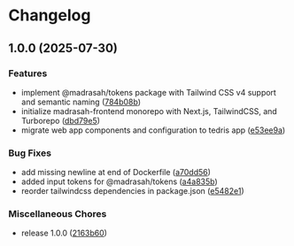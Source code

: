 # Changelog

## 1.0.0 (2025-07-30)

### Features

- implement @madrasah/tokens package with Tailwind CSS v4 support and semantic naming ([784b08b](https://github.com/amel-tech/madrasah-frontend/commit/784b08b3808acec2f5928577fee22a12f3f52d70))
- initialize madrasah-frontend monorepo with Next.js, TailwindCSS, and Turborepo ([dbd79e5](https://github.com/amel-tech/madrasah-frontend/commit/dbd79e5caa8ac10b9a0099e49bd3c9d131a64c8a))
- migrate web app components and configuration to tedris app ([e53ee9a](https://github.com/amel-tech/madrasah-frontend/commit/e53ee9a2dcca38e1318a11ef229b0b39fdb19f07))

### Bug Fixes

- add missing newline at end of Dockerfile ([a70dd56](https://github.com/amel-tech/madrasah-frontend/commit/a70dd563df778efc9ee4b2e9cf62f88d7669410a))
- added input tokens for @madrasah/tokens ([a4a835b](https://github.com/amel-tech/madrasah-frontend/commit/a4a835b3689a2cf43c22b6354b2ecf03abef896e))
- reorder tailwindcss dependencies in package.json ([e5482e1](https://github.com/amel-tech/madrasah-frontend/commit/e5482e189b37ba93b3b22f92c01426c20b51fae2))

### Miscellaneous Chores

- release 1.0.0 ([2163b60](https://github.com/amel-tech/madrasah-frontend/commit/2163b609d7bb8e36133d891cf3f297f1bceb8239))
